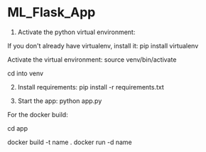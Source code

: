# ML_Flask_App


1. Activate the python virtual environment:

If you don't already have virtualenv, install it:
pip install virtualenv

Activate the virtual environment: 
source venv/bin/activate

cd into venv

2. Install requirements:
pip install -r requirements.txt

3. Start the app: 
python app.py



For the docker build: 

cd app


docker build -t name .
docker run -d name
